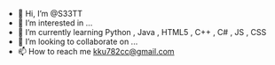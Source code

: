 - 👋 Hi, I’m @S33TT
- 👀 I’m interested in ...
- 🌱 I’m currently learning Python , Java , HTML5 , C++ , C# , JS , CSS
- 💞️ I’m looking to collaborate on ...
- 📫 How to reach me kku782cc@gmail.com

<!---
S33TT/S33TT is a ✨ special ✨ repository because its `README.md` (this file) appears on your GitHub profile.
You can click the Preview link to take a look at your changes.
--->
